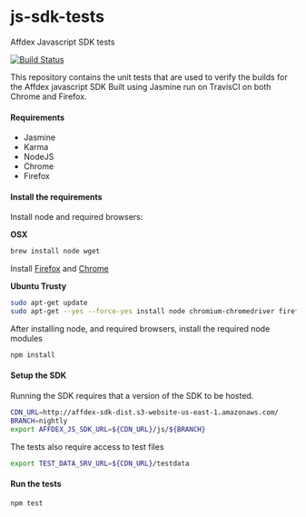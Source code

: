 # js-sdk-tests
Affdex Javascript SDK tests

[![Build Status](https://travis-ci.org/Affectiva/js-sdk-tests.svg?branch=master)](https://travis-ci.org/Affectiva/js-sdk-tests)

This repository contains the unit tests that are used to verify the builds for the Affdex javascript SDK
Built using Jasmine run on TravisCI on both Chrome and Firefox.

#### Requirements
- Jasmine
- Karma
- NodeJS
- Chrome
- Firefox

#### Install the requirements

Install node and required browsers:

**OSX**

```bash
brew install node wget
```

Install [Firefox](https://www.mozilla.org/en-US/firefox/new/) and [Chrome](https://www.google.com/chrome/browser/desktop/)

**Ubuntu Trusty**

```bash
sudo apt-get update
sudo apt-get --yes --force-yes install node chromium-chromedriver firefox

```

After installing node, and required browsers, install the required node modules

```bash
npm install
```

#### Setup the SDK

Running the SDK requires that a version of the SDK to be hosted.

```bash
CDN_URL=http://affdex-sdk-dist.s3-website-us-east-1.amazonaws.com/
BRANCH=nightly
export AFFDEX_JS_SDK_URL=${CDN_URL}/js/${BRANCH}
```

The tests also require access to test files
```bash
export TEST_DATA_SRV_URL=${CDN_URL}/testdata
```

#### Run the tests

```bash
npm test
```
